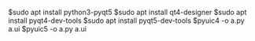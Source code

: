 
$sudo apt install python3-pyqt5
$sudo apt install qt4-designer
$sudo apt install pyqt4-dev-tools
$sudo apt install pyqt5-dev-tools
$pyuic4 -o a.py a.ui
$pyuic5 -o a.py a.ui

